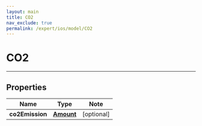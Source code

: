 ```yaml
---
layout: main
title: CO2
nav_exclude: true
permalink: /expert/ios/model/CO2
---
```


# CO2

---

## Properties

Name | Type | Note
---- | ---- | ----
**co2Emission** | [**Amount**](Amount.md) | [optional] 

